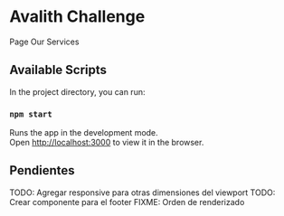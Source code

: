 # Avalith Challenge
Page Our Services

## Available Scripts

In the project directory, you can run:

### `npm start`

Runs the app in the development mode.\
Open [http://localhost:3000](http://localhost:3000) to view it in the browser.

## Pendientes

TODO: Agregar responsive para otras dimensiones del viewport
TODO: Crear componente para el footer
FIXME: Orden de renderizado 
